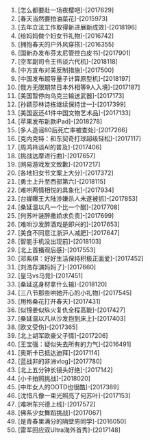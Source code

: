 
1. [怎么都要赴一场夜樱吧]-[2017629]
1. [春天当然要拍油菜花]-[2015973]
1. [去年立法工作取得新进展新成效]-[2018196]
1. [给妈妈做个妇女节礼物]-[2016742]
1. [拥抱春天的户外风穿搭]-[2016355]
1. [国新办发布芬太尼管控白皮书]-[2017901]
1. [空军副司令王伟谈六代机]-[2018118]
1. [中方宣布对美反制措施]-[2017500]
1. [中国发布超导量子计算原型机]-[2018197]
1. [俄方无限期禁日本外相等9人入境]-[2017187]
1. [美国暂停向乌克兰输送武器]-[2017173]
1. [孙颖莎林诗栋继续保持世一]-[2017399]
1. [美国返还41件中国文物艺术品]-[2017133]
1. [苹果发布新款iPad]-[2018278]
1. [多人造谣80后死亡率被查处]-[2017266]
1. [克内克特：和东契奇打球超级轻松]-[2017117]
1. [周鸿祎谈AI的普及]-[2017406]
1. [挑战达摩进行曲]-[2017657]
1. [网易游戏发文致歉]-[2017217]
1. [各地妇女节文案上大分]-[2017372]
1. [勇士上升至西部第六]-[2018115]
1. [难哄两情相悦的具象化]-[2017934]
1. [台媒曝王大陆涉嫌杀人未遂被抓]-[2017853]
1. [桑延温以凡一个比一个醋]-[2017708]
1. [何苏叶装醉撒娇求负责]-[2017699]
1. [难哄沙发醉酒戏是即兴的]-[2017653]
1. [美食不同意江浙沪人减肥]-[2017647]
1. [智能手机没出现前]-[2018103]
1. [北上首播观后感]-[2017553]
1. [邓紫棋：好好生活保持积极正面爱]-[2017452]
1. [刘浩存演妈妈了]-[2017660]
1. [皇马vs马竞]-[2017451]
1. [桑延这身材拿什么输]-[2018120]
1. [三八节那些哄她开心的小礼物]-[2017545]
1. [用格桑花打开春天]-[2017431]
1. [似锦姜似纵火复仇全程高能]-[2017427]
1. [桑延温以凡从沙发抱到床上]-[2017403]
1. [欧文受伤]-[2017365]
1. [北上胡军欧豪父子情]-[2017206]
1. [王宝强：疑似失去所有的力气]-[2016491]
1. [奥斯卡已抵达迪拜]-[2017114]
1. [蓝战非的非洲vlog]-[2017780]
1. [北上五分钟长镜头好绝]-[2017142]
1. [小卡拍照挑战]-[2018020]
1. [中年女人的OOTD也很酷]-[2017389]
1. [沈惜凡像一束光照亮了何苏叶]-[2017153]
1. [难哄车兴德上线]-[2017572]
1. [佛系少女舞蹈挑战]-[2017067]
1. [是青春里满分的隔壁男同学]-[2016050]
1. [雷军回应双Ultra海外首秀]-[2017148]